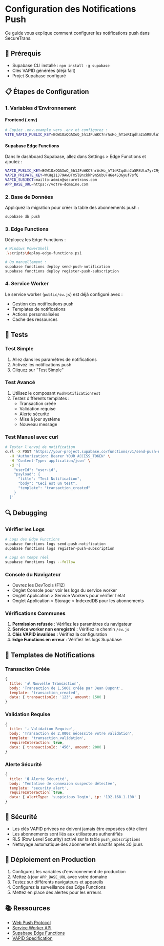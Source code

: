 # Configuration des Notifications Push

Ce guide vous explique comment configurer les notifications push dans SecureTrans.

## 🔧 Prérequis

- Supabase CLI installé : `npm install -g supabase`
- Clés VAPID générées (déjà fait)
- Projet Supabase configuré

## 📋 Étapes de Configuration

### 1. Variables d'Environnement

#### Frontend (.env)
```bash
# Copiez .env.example vers .env et configurez :
VITE_VAPID_PUBLIC_KEY=BGW1OxQGAXoQ_5h1JFuWKC7nrAsHo_hY1eRIqdha2a5REUlu7yrC9yHt62kAtbYyFhbaLi0UU804CXRU27KEANU
```

#### Supabase Edge Functions
Dans le dashboard Supabase, allez dans Settings > Edge Functions et ajoutez :

```bash
VAPID_PUBLIC_KEY=BGW1OxQGAXoQ_5h1JFuWKC7nrAsHo_hY1eRIqdha2a5REUlu7yrC9yHt62kAtbYyFhbaLi0UU804CXRU27KEANU
VAPID_PRIVATE_KEY=WKHqI1J79AwDTm5lBnckkh9n5UbUFH6e4S3Gyuf7sfQ
VAPID_SUBJECT=mailto:admin@securetrans.com
APP_BASE_URL=https://votre-domaine.com
```

### 2. Base de Données

Appliquez la migration pour créer la table des abonnements push :

```bash
supabase db push
```

### 3. Edge Functions

Déployez les Edge Functions :

```bash
# Windows PowerShell
.\scripts\deploy-edge-functions.ps1

# Ou manuellement :
supabase functions deploy send-push-notification
supabase functions deploy register-push-subscription
```

### 4. Service Worker

Le service worker (`public/sw.js`) est déjà configuré avec :
- Gestion des notifications push
- Templates de notifications
- Actions personnalisées
- Cache des ressources

## 🧪 Tests

### Test Simple
1. Allez dans les paramètres de notifications
2. Activez les notifications push
3. Cliquez sur "Test Simple"

### Test Avancé
1. Utilisez le composant `PushNotificationTest`
2. Testez différents templates :
   - Transaction créée
   - Validation requise
   - Alerte sécurité
   - Mise à jour système
   - Nouveau message

### Test Manuel avec curl

```bash
# Tester l'envoi de notification
curl -X POST 'https://your-project.supabase.co/functions/v1/send-push-notification' \
  -H 'Authorization: Bearer YOUR_ACCESS_TOKEN' \
  -H 'Content-Type: application/json' \
  -d '{
    "userId": "user-id",
    "payload": {
      "title": "Test Notification",
      "body": "Ceci est un test",
      "template": "transaction_created"
    }
  }'
```

## 🔍 Debugging

### Vérifier les Logs
```bash
# Logs des Edge Functions
supabase functions logs send-push-notification
supabase functions logs register-push-subscription

# Logs en temps réel
supabase functions logs --follow
```

### Console du Navigateur
- Ouvrez les DevTools (F12)
- Onglet Console pour voir les logs du service worker
- Onglet Application > Service Workers pour vérifier l'état
- Onglet Application > Storage > IndexedDB pour les abonnements

### Vérifications Communes

1. **Permission refusée** : Vérifiez les paramètres du navigateur
2. **Service worker non enregistré** : Vérifiez le chemin `/sw.js`
3. **Clés VAPID invalides** : Vérifiez la configuration
4. **Edge Functions en erreur** : Vérifiez les logs Supabase

## 📱 Templates de Notifications

### Transaction Créée
```javascript
{
  title: '💰 Nouvelle Transaction',
  body: 'Transaction de 1,500€ créée par Jean Dupont',
  template: 'transaction_created',
  data: { transactionId: '123', amount: 1500 }
}
```

### Validation Requise
```javascript
{
  title: '⚠️ Validation Requise',
  body: 'Transaction de 2,000€ nécessite votre validation',
  template: 'transaction_validation',
  requireInteraction: true,
  data: { transactionId: '456', amount: 2000 }
}
```

### Alerte Sécurité
```javascript
{
  title: '🔒 Alerte Sécurité',
  body: 'Tentative de connexion suspecte détectée',
  template: 'security_alert',
  requireInteraction: true,
  data: { alertType: 'suspicious_login', ip: '192.168.1.100' }
}
```

## 🔐 Sécurité

- Les clés VAPID privées ne doivent jamais être exposées côté client
- Les abonnements sont liés aux utilisateurs authentifiés
- RLS (Row Level Security) activé sur la table `push_subscriptions`
- Nettoyage automatique des abonnements inactifs après 30 jours

## 🚀 Déploiement en Production

1. Configurez les variables d'environnement de production
2. Mettez à jour `APP_BASE_URL` avec votre domaine
3. Testez sur différents navigateurs et appareils
4. Configurez la surveillance des Edge Functions
5. Mettez en place des alertes pour les erreurs

## 📚 Ressources

- [Web Push Protocol](https://tools.ietf.org/html/rfc8030)
- [Service Worker API](https://developer.mozilla.org/en-US/docs/Web/API/Service_Worker_API)
- [Supabase Edge Functions](https://supabase.com/docs/guides/functions)
- [VAPID Specification](https://tools.ietf.org/html/rfc8292)